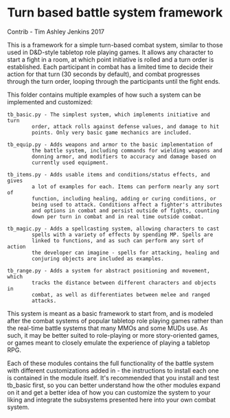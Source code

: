 # Turn based battle system framework

Contrib - Tim Ashley Jenkins 2017

This is a framework for a simple turn-based combat system, similar
to those used in D&D-style tabletop role playing games. It allows
any character to start a fight in a room, at which point initiative
is rolled and a turn order is established. Each participant in combat
has a limited time to decide their action for that turn (30 seconds by
default), and combat progresses through the turn order, looping through
the participants until the fight ends.

This folder contains multiple examples of how such a system can be
implemented and customized:

    tb_basic.py - The simplest system, which implements initiative and turn
            order, attack rolls against defense values, and damage to hit
            points. Only very basic game mechanics are included.
    
    tb_equip.py - Adds weapons and armor to the basic implementation of
            the battle system, including commands for wielding weapons and
            donning armor, and modifiers to accuracy and damage based on
            currently used equipment.
	
	tb_items.py - Adds usable items and conditions/status effects, and gives
            a lot of examples for each. Items can perform nearly any sort of
            function, including healing, adding or curing conditions, or
            being used to attack. Conditions affect a fighter's attributes
            and options in combat and persist outside of fights, counting
            down per turn in combat and in real time outside combat.
	
	tb_magic.py - Adds a spellcasting system, allowing characters to cast
            spells with a variety of effects by spending MP. Spells are
            linked to functions, and as such can perform any sort of action
            the developer can imagine - spells for attacking, healing and
            conjuring objects are included as examples.
    
    tb_range.py - Adds a system for abstract positioning and movement, which
            tracks the distance between different characters and objects in
            combat, as well as differentiates between melee and ranged
            attacks.

This system is meant as a basic framework to start from, and is modeled
after the combat systems of popular tabletop role playing games rather than
the real-time battle systems that many MMOs and some MUDs use. As such, it
may be better suited to role-playing or more story-oriented games, or games
meant to closely emulate the experience of playing a tabletop RPG.

Each of these modules contains the full functionality of the battle system
with different customizations added in - the instructions to install each
one is contained in the module itself. It's recommended that you install
and test tb_basic first, so you can better understand how the other
modules expand on it and get a better idea of how you can customize the
system to your liking and integrate the subsystems presented here into
your own combat system.
